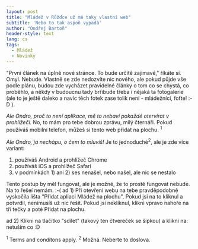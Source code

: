 ```yaml
---
layout: post
title: "Mládež v Růžďce už má taky vlastní web"
subtitle: 'Nebo to tak aspoň vypadá'
author: "Ondřej Bartoň"
header-style: text
lang: cs
tags:
  - Mládež
  - Novinky
---
```


"První článek na úplně nové stránce. To bude určitě zajímavé," říkáte si. Omyl. Nebude. Vlastně se zde nedozvíte nic nového, ale pokud půjde vše podle plánu,
budou zde vycházet pravidelné články o tom co se chystá, co proběhlo, a někdy v budoucnu tady brřibude třeba i nějaká ta fotogalerie (ale to je ještě daleko a navíc těch fotek zase tolik není - mládežníci, foťte! :-D ).

_Ale Ondro, proč to není aplikace, mě to nebaví pokaždé otervírat v prohlížeči._ 
No, to mám pro tebe dobrou zprávu, milý čternáři. Pokud používáš mobilní telefon, můžeš si tento web přidat na plochu. <sup>1</sup>

_Ale Ondro, já nechápu, o čem to mluvíš!_
Je to jednoduché<sup>2</sup>, ale je zde více variant:
1) používáš Android a prohlížeč Chrome
2) používáš iOS a prohlížeč Safari
3) v podmínkách 1) ani 2) ses nenašel, nebo našel, ale nic se nestalo

Tento postup by měl fungovat, ale je možné, že to prostě fungovat nebude. Na to řešeí nemám. :-(
ad 1)
Při otevření webu na tebe pravděpodobně vyskočila lišta "Přidat apliaci Mládež na plochu". Pokud jsi na to kliknul a potvrdil, nenímusíš už nic řešit. Pokud jsi nekliknul, klikni vpravo nahoře na tři tečky a poté Přidat na plochu.

ad 2)
Klikni na tlačítko "sdílet" (takový ten čtvereček se šipkou) a klikni na: netuším co :D

<sup>1</sup> Terms and conditons apply.
<sup>2</sup> Možná. Neberte to doslova.